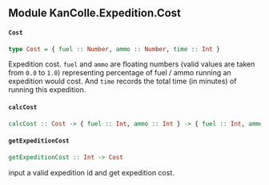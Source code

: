 ## Module KanColle.Expedition.Cost

#### `Cost`

``` purescript
type Cost = { fuel :: Number, ammo :: Number, time :: Int }
```

Expedition cost. `fuel` and `ammo` are floating numbers
(valid values are taken from `0.0` to `1.0`) representing
percentage of fuel / ammo running an expedition would cost.
And `time` records the total time (in minutes) of running this expedition.

#### `calcCost`

``` purescript
calcCost :: Cost -> { fuel :: Int, ammo :: Int } -> { fuel :: Int, ammo :: Int }
```

#### `getExpeditionCost`

``` purescript
getExpeditionCost :: Int -> Cost
```

input a valid expedition id and get expedition cost.


